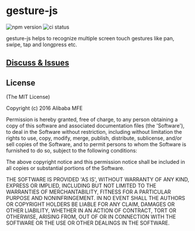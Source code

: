 # gesture-js

![npm version](http://img.shields.io/npm/v/gesture-js.svg)
![ci status](https://api.travis-ci.org/amfe/gesture-js.svg?branch=master)

gesture-js helps to recognize multiple screen touch gestures like pan, swipe, tap and longpress etc.

## [Discuss & Issues](https://github.com/amfe/amfe-gesture/issues)

## License

(The MIT License)

Copyright (c) 2016 Alibaba MFE

Permission is hereby granted, free of charge, to any person obtaining a copy of this software and associated documentation files (the 'Software'), to deal in the Software without restriction, including without limitation the rights to use, copy, modify, merge, publish, distribute, sublicense, and/or sell copies of the Software, and to permit persons to whom the Software is furnished to do so, subject to the following conditions:

The above copyright notice and this permission notice shall be included in all copies or substantial portions of the Software.

THE SOFTWARE IS PROVIDED 'AS IS', WITHOUT WARRANTY OF ANY KIND, EXPRESS OR IMPLIED, INCLUDING BUT NOT LIMITED TO THE WARRANTIES OF MERCHANTABILITY, FITNESS FOR A PARTICULAR PURPOSE AND NONINFRINGEMENT. IN NO EVENT SHALL THE AUTHORS OR COPYRIGHT HOLDERS BE LIABLE FOR ANY CLAIM, DAMAGES OR OTHER LIABILITY, WHETHER IN AN ACTION OF CONTRACT, TORT OR OTHERWISE, ARISING FROM, OUT OF OR IN CONNECTION WITH THE SOFTWARE OR THE USE OR OTHER DEALINGS IN THE SOFTWARE.
